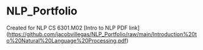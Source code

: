 # NLP_Portfolio
Created for NLP CS 6301.M02
[Intro to NLP PDF link] (https://github.com/jacobvillegas/NLP_Portfolio/raw/main/Introduction%20to%20Natural%20Language%20Processing.pdf)
